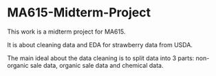 # MA615-Midterm-Project
This work is a midterm project for MA615. 

It is about cleaning data and EDA for strawberry data from USDA.

The main ideal about the data cleaning is to split data into 3 parts: non-organic sale data, organic sale data and chemical data.
